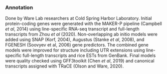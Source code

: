 ### Annotation
Done by Ware Lab researchers at Cold Spring Harbor Laboratory. Initial protein-coding genes were generated with the MAKER-P pipeline (Campbell *et al*, 2014) using line-specific RNA-seq transcript and full-length transcripts from Zhou *et al* (2020). Non-overlapping ab initio models were added using SNAP (Korf, 2004), Augustus (Stanke *et al*, 2008), and FGENESH (Soovyev et al, 2006) gene predictors. The combined gene models were improved for structure including UTR extensions using line-specific full-length transcripts and rice ESTs from GenBank. Final models were quality checked using GFF3toolkit (Chen *et al*, 2019) and canonical transcripts assigned with TRaCE (Olson and Ware, 2020).
